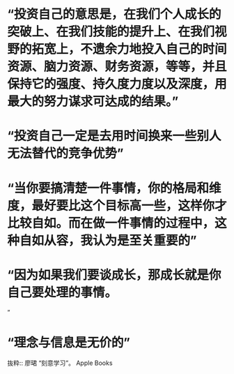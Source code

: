 # “投资自己的意思是，在我们个人成长的突破上、在我们技能的提升上、在我们视野的拓宽上，不遗余力地投入自己的时间资源、脑力资源、财务资源，等等，并且保持它的强度、持久度力度以及深度，用最大的努力谋求可达成的结果。”

# “投资自己一定是去用时间换来一些别人无法替代的竞争优势”

# “当你要搞清楚一件事情，你的格局和维度，最好要比这个目标高一些，这样你才比较自如。而在做一件事情的过程中，这种自如从容，我认为是至关重要的”

# “因为如果我们要谈成长，那成长就是你自己要处理的事情。

”

# “理念与信息是无价的”

抜粋:: 廖珺  “刻意学习”。 Apple Books  
